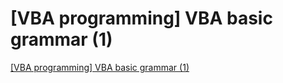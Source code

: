 # [VBA programming] VBA basic grammar (1)
[[VBA programming] VBA basic grammar (1)](https://aiwithcloud.com/2022/09/16/vba_programming_vba_basic_grammar_1/)